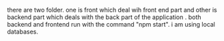 there are two folder. one  is front which deal wih front end part and other is backend part which deals with the back part of the application .
both backend and frontend run with the command "npm start".
i am using local databases.
